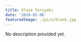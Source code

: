 ```yaml
---
title: Glaze Teriyaki
date: '2018-02-06'
featuredImage: ./pics/blank.jpg
---
```


No description provided yet.
